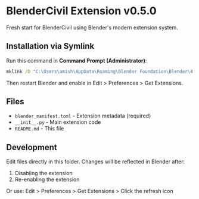# BlenderCivil Extension v0.5.0

Fresh start for BlenderCivil using Blender's modern extension system.

## Installation via Symlink

Run this command in **Command Prompt (Administrator)**:

```cmd
mklink /D "C:\Users\amish\AppData\Roaming\Blender Foundation\Blender\4.5\extensions\user_default\blendercivil_ext" "C:\Users\amish\OneDrive\OneDrive Documents\GitHub\BlenderCivil\BlenderCivil_ext"
```

Then restart Blender and enable in Edit > Preferences > Get Extensions.

## Files

- `blender_manifest.toml` - Extension metadata (required)
- `__init__.py` - Main extension code
- `README.md` - This file

## Development

Edit files directly in this folder. Changes will be reflected in Blender after:
1. Disabling the extension
2. Re-enabling the extension

Or use: Edit > Preferences > Get Extensions > Click the refresh icon
